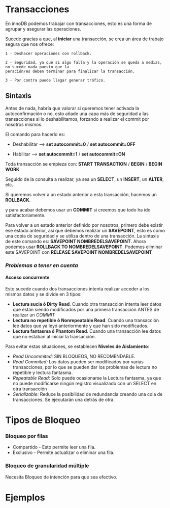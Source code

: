 # Transacciones
En innoDB podemos trabajar con transacciones, esto es una forma de agrupar y asegurar las operaciones. 

Sucede gracias a que, al **iniciar** una transacción, se crea un área de trabajo segura que nos ofrece:

    1 - Deshacer operaciones con rollback.
    
    2 - Seguridad, ya que si algo falla y la operación se queda a medias, no sucede nada puesto que la 
    peración/es deben terminar para finalizar la transacción.

    3 - Por contra puede llegar generar tráfico.

## Sintaxis

Antes de nada, habría que valorar si queremos tener activada la autoconfirmación o no, esto añade una capa más de seguridad a las transacciones si lo deshabilitamos, forzando a realizar el commit por nosotros mismos.


El comando para hacerlo es: 

- Deshabilitar --> **set autocommit=0** / **set autocommit=OFF**

- Habilitar --> **set autocommit=1** / **set autocommit=ON**

Toda transacción se empieza con: **START TRANSACTION** / **BEGIN** / **BEGIN WORK**

Seguido de la consulta a realizar, ya sea un **SELECT**, un **INSERT**, un **ALTER**, etc.

Si queremos volver a un estado anterior a esta transacción, hacemos un **ROLLBACK**.

y para acabar debemos usar un **COMMIT** si creemos que todo ha ido satisfactoriamente. 


Para volver a un estado anterior definido por nosotros, primero debe existir ese estado anterior, así que debemos realizar un **SAVEPOINT**, esto es como una copia de seguridad y se utiliza dentro de una transacción. La sintaxis de este comando es: **SAVEPOINT NOMBREDELSAVEPOINT**. Ahora podemos usar **ROLLBACK TO NOMBREDELSAVEPOINT**. Podemos eliminar este SAVEPOINT con **RELEASE SAVEPOINT NOMBREDELSAVEPOINT**

### *Problemas a tener en cuenta*

#### Acceso concurrente
Esto sucede cuando dos transacciones intenta realizar acceder a los mismos datos y se divide en 3 tipos:

- **Lectura sucia ó Dirty Read**. Cuando otra transacción intenta leer datos que están siendo modificados por una primera transacción ANTES de realizar un *COMMIT*
- **Lectura no repetible ó Nonrepeatable Read**. Cuando una transacción lee datos que ya leyó anteriormente y que han sido modificados.
- **Lectura fantasma ó Phantom Read**. Cuando una transacción lee datos que no estaban al iniciar la transacción.

Para evitar estas situaciones, se establecen **Niveles de Aislamiento**:

- *Read Uncommited:* SIN BLOQUEOS, NO RECOMENDABLE.
- *Read Commited:* Los datos pueden ser modificados por varias transacciones, por lo que se pueden dar los problemas de lectura no repetible y lectura fantasma. 
- *Repeatable Read:* Solo puede ocasionarse la Lectura fantasma, ya que no puede modificarse ningún registro visualizado con un SELECT en otra transacción
- *Serializable:* Reduce la posibilidad de redundancia creando una cola de transacciones. Se ejecutarán una detrás de otra.

# Tipos de Bloqueo
### Bloqueo por filas
- Compartido - Esto permite leer una fila.
- Exclusivo - Permite actualizar o eliminar una fila.

### Bloqueo de granularidad múltiple
Necesita Bloqueo de intención para que sea efectivo.

# Ejemplos
